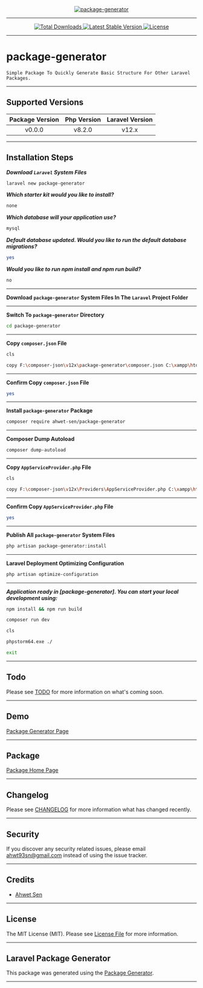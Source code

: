 [
    <p align="center">
        <img src="https://banners.beyondco.de/package-generator.png?theme=light&packageManager=composer+require&packageName=ahwet-sen%2Fpackage-generator&pattern=architect&style=style_1&description=Simple+Package+To+Quickly+Generate+Basic+Structure+For+Other+Laravel+Packages.&md=1&showWatermark=0&fontSize=175px&images=https://raw.githubusercontent.com/laravel/art/d5f5e725c27f877ed032225fe0b00afee9337d0f/laravel-logo.svg" alt="package-generator">
    </p>
](https://github.com/ahwet-sen/package-generator)

- - - - -

[
    <p align="center">
        <img src="https://img.shields.io/packagist/dt/ahwet-sen/package-generator" alt="Total Downloads">
        <img src="https://img.shields.io/packagist/v/ahwet-sen/package-generator" alt="Latest Stable Version">
        <img src="https://img.shields.io/packagist/l/ahwet-sen/package-generator" alt="License">
    </p>
](https://github.com/ahwet-sen/package-generator)

- - - - -

# package-generator

    Simple Package To Quickly Generate Basic Structure For Other Laravel Packages.

- - - - -

## Supported Versions

| Package Version | Php Version | Laravel Version |
|:---------------:|:-----------:|:---------------:|
|     v0.0.0      |   v8.2.0    |      v12.x      |

- - - - -

## Installation Steps

**_Download `Laravel` System Files_**

```bash
laravel new package-generator

```

**_Which starter kit would you like to install?_**

```bash
none

```

**_Which database will your application use?_**

```bash
mysql

```

**_Default database updated. Would you like to run the default database migrations?_**

```bash
yes

```

**_Would you like to run npm install and npm run build?_**

```bash
no

```

- - - - -

**Download `package-generator` System Files In The `Laravel` Project Folder**

- - - - -

**Switch To `package-generator` Directory**

```bash
cd package-generator

```

- - - - -

**Copy `composer.json` File**

```bash
cls

copy F:\composer-json\v12x\package-generator\composer.json C:\xampp\htdocs\package-generator\composer.json

```

- - - - -

**Confirm Copy `composer.json` File**

```bash
yes

```

- - - - -

**Install `package-generator` Package**

```bash
composer require ahwet-sen/package-generator

```

- - - - -

**Composer Dump Autoload**

```bash
composer dump-autoload

```

- - - - -

**Copy `AppServiceProvider.php` File**

```bash
cls

copy F:\composer-json\v12x\Providers\AppServiceProvider.php C:\xampp\htdocs\package-generator\app\Providers\AppServiceProvider.php

```

- - - - -

**Confirm Copy `AppServiceProvider.php` File**

```bash
yes

```

- - - - -

**Publish All `package-generator` System Files**

```bash
php artisan package-generator:install

```

- - - - -

**Laravel Deployment Optimizing Configuration**

```bash
php artisan optimize-configuration

```

- - - - -

**_Application ready in [package-generator]. You can start your local development using:_**

```bash
npm install && npm run build

```

```bash
composer run dev

```

```bash
cls

phpstorm64.exe ./

exit

```

- - - - -

## Todo

Please see [TODO](TODO.md) for more information on what's coming soon.

- - - - -

## Demo

[Package Generator Page](http://package-generator.test)

- - - - -

## Package

[Package Home Page](https://github.com/ahwet-sen/package-generator)

- - - - -

## Changelog

Please see [CHANGELOG](CHANGELOG.md) for more information what has changed recently.

- - - - -

## Security

If you discover any security related issues, please email [ahwt93sn@gmail.com](mailto:ahwt93sn@gmail.com) instead of using the issue tracker.

- - - - -

## Credits

-   [Ahwet Şen](https://github.com/ahwet-sen)

- - - - -

## License

The MIT License (MIT). Please see [License File](LICENSE.md) for more information.

- - - - -

## Laravel Package Generator

This package was generated using the [Package Generator](https://github.com/ahwet-sen/package-generator).

- - - - -
